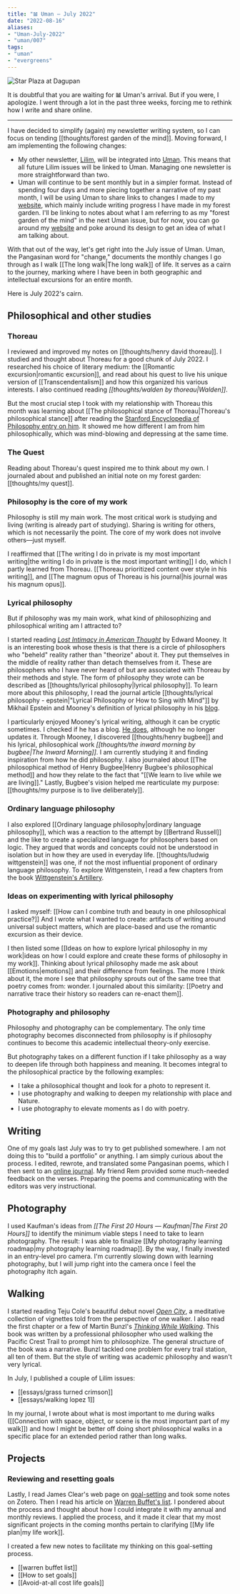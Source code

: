 ```yaml
---
title: "𝌡 Uman — July 2022"
date: "2022-08-16"
aliases:
- "Uman-July-2022"
- "uman/007"
tags:
- "uman"
- "evergreens"
---
```


![Star Plaza at Dagupan](essays/images/star-plaza.JPG)

It is doubtful that you are waiting for 𝌡 Uman's arrival. But if you were, I apologize. I went through a lot in the past three weeks, forcing me to rethink how I write and share online.

***

I have decided to simplify (again) my newsletter writing system, so I can focus on tending [[thoughts/forest garden of the mind]]. Moving forward, I am implementing the following changes:

- My other newsletter, [Lilim](tags/lilim), will be integrated into [Uman](tags/uman). This means that all future Lilim issues will be linked to Uman. Managing one newsletter is more straightforward than two.
- Uman will continue to be sent monthly but in a simpler format. Instead of spending four days and more piecing together a narrative of my past month, I will be using Uman to share links to changes I made to my [website](https://vinceimbat.com/), which mainly include writing progress I have made in my forest garden. I'll be linking to notes about what I am referring to as my "forest garden of the mind" in the next Uman issue, but for now, you can go around my [website](https://vinceimbat.com/) and poke around its design to get an idea of what I am talking about.

With that out of the way, let's get right into the July issue of Uman. Uman, the Pangasinan word for "change," documents the monthly changes I go through as I walk [[The long walk|The long walk]] of life. It serves as a cairn to the journey, marking where I have been in both geographic and intellectual excursions for an entire month.

Here is July 2022's cairn.

## Philosophical and other studies

### Thoreau

I reviewed and improved my notes on [[thoughts/henry david thoreau]]. I studied and thought about Thoreau for a good chunk of July 2022. I researched his choice of literary medium: the [[Romantic excursion|romantic excursion]], and read about his quest to live his unique version of [[Transcendentalism]] and how this organized his various interests. I also continued reading *[[thoughts/walden by thoreau|Walden]]*.

But the most crucial step I took with my relationship with Thoreau this month was learning about [[The philosophical stance of Thoreau|Thoreau's philosophical stance]] after reading the [Stanford Encyclopedia of Philosophy entry on him](https://plato.stanford.edu/entries/thoreau/). It showed me how different I am from him philosophically, which was mind-blowing and depressing at the same time.

### The Quest

Reading about Thoreau's quest inspired me to think about my own. I journaled about and published an initial note on my forest garden: [[thoughts/my quest]].

### Philosophy is the core of my work

Philosophy is still my main work. The most critical work is studying and living (writing is already part of studying). Sharing is writing for others, which is not necessarily the point. The core of my work does not involve others—just myself.

I reaffirmed that [[The writing I do in private is my most important writing|the writing I do in private is the most important writing]] I do, which I partly learned from Thoreau. [[Thoreau prioritized content over style in his writing]], and [[The magnum opus of Thoreau is his journal|his journal was his magnum opus]].

### Lyrical philosophy

But if philosophy was my main work, what kind of philosophizing and philosophical writing am I attracted to?

I started reading *[Lost Intimacy in American Thought](https://www.goodreads.com/book/show/7035186-lost-intimacy-in-american-thought)* by Edward Mooney. It is an interesting book whose thesis is that there is a circle of philosophers who "beheld" reality rather than "theorize" about it. They put themselves in the middle of reality rather than detach themselves from it. These are philosophers who I have never heard of but are associated with Thoreau by their methods and style. The form of philosophy they wrote can be described as [[thoughts/lyrical philosophy|lyrical philosophy]]. To learn more about this philosophy, I read the journal article [[thoughts/lyrical philosophy - epstein|"Lyrical Philosophy or How to Sing with Mind"]] by Mikhail Epstein and Mooney's definition of lyrical philosophy in his [blog](https://edmooneyblog.wordpress.com/2012/07/15/lyrical-philosophy/).

I particularly enjoyed Mooney's lyrical writing, although it can be cryptic sometimes. I checked if he has a blog. [He does](https://edmooneyblog.wordpress.com/), although he no longer updates it. Through Mooney, I discovered [[thoughts/henry bugbee]] and his lyrical, philosophical work *[[thoughts/the inward morning by bugbee|The Inward Morning]]*. I am currently studying it and finding inspiration from how he did philosophy. I also journaled about [[The philosophical method of Henry Bugbee|Henry Bugbee's philosophical method]] and how they relate to the fact that "[[We learn to live while we are living]]." Lastly, Bugbee's vision helped me rearticulate my purpose: [[thoughts/my purpose is to live deliberately]].

### Ordinary language philosophy

I also explored [[Ordinary language philosophy|ordinary language philosophy]], which was a reaction to the attempt by [[Bertrand Russell]] and the like to create a specialized language for philosophers based on logic. They argued that words and concepts could not be understood in isolation but in how they are used in everyday life. [[thoughts/ludwig wittgenstein]] was one, if not the most influential proponent of ordinary language philosophy. To explore Wittgenstein, I read a few chapters from the book [Wittgenstein's Artillery](https://www.goodreads.com/book/show/55871660-wittgenstein-s-artillery).

### Ideas on experimenting with lyrical philosophy

I asked myself: [[How can I combine truth and beauty in one philosophical practice?]] And I wrote what I wanted to create: artifacts of writing around universal subject matters, which are place-based and use the romantic excursion as their device.

I then listed some [[Ideas on how to explore lyrical philosophy in my work|ideas on how I could explore and create these forms of philosophy in my work]]. Thinking about lyrical philosophy made me ask about [[Emotions|emotions]] and their difference from feelings. The more I think about it, the more I see that philosophy sprouts out of the same tree that poetry comes from: wonder. I journaled about this similarity: [[Poetry and narrative trace their history so readers can re-enact them]].

### Photography and philosophy

Philosophy and photography can be complementary. The only time photography becomes disconnected from philosophy is if philosophy continues to become this academic intellectual theory-only exercise.

But photography takes on a different function if I take philosophy as a way to deepen life through both happiness and meaning. It becomes integral to the philosophical practice by the following examples:

- I take a philosophical thought and look for a photo to represent it.
- I use photography and walking to deepen my relationship with place and Nature.
- I use photography to elevate moments as I do with poetry.

## Writing

One of my goals last July was to try to get published somewhere. I am not doing this to "build a portfolio" or anything. I am simply curious about the process. I edited, rewrote, and translated some Pangasinan poems, which I then sent to an [online journal](https://tldtd.org/). My friend Rem provided some much-needed feedback on the verses. Preparing the poems and communicating with the editors was very instructional.

## Photography

I used Kaufman's ideas from *[[The First 20 Hours — Kaufman|The First 20 Hours]]* to identify the minimum viable steps I need to take to learn photography. The result: I was able to finalize [[My photography learning roadmap|my photography learning roadmap]]. By the way, I finally invested in an entry-level pro camera. I'm currently slowing down with learning photography, but I will jump right into the camera once I feel the photography itch again.

## Walking

I started reading Teju Cole's beautiful debut novel *[Open City](https://www.goodreads.com/book/show/8526694-open-city)*, a meditative collection of vignettes told from the perspective of one walker. I also read the first chapter or a few of Martin Bunzl's *[Thinking While Walking](https://www.goodreads.com/en/book/show/58017939-thinking-while-walking)*. This book was written by a professional philosopher who used walking the Pacific Crest Trail to prompt him to philosophize. The general structure of the book was a narrative. Bunzl tackled one problem for every trail station, all ten of them. But the style of writing was academic philosophy and wasn't very lyrical.

In July, I published a couple of Lilim issues:
- [[essays/grass turned crimson]]
- [[essays/walking lopez 1]]

In my journal, I wrote about what is most important to me during walks ([[Connection with space, object, or scene is the most important part of my walk]]) and how I might be better off doing short philosophical walks in a specific place for an extended period rather than long walks.

## Projects

### Reviewing and resetting goals

Lastly, I read James Clear's web page on [goal-setting](https://jamesclear.com/goal-setting) and took some notes on Zotero. Then I read his article on [Warren Buffet's list](https://jamesclear.com/buffett-focus). I pondered about the process and thought about how I could integrate it with my annual and monthly reviews. I applied the process, and it made it clear that my most significant projects in the coming months pertain to clarifying [[My life plan|my life work]].

I created a few new notes to facilitate my thinking on this goal-setting process.
- [[warren buffet list]]
- [[How to set goals]]
- [[Avoid-at-all cost life goals]]